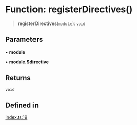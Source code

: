 # Function: registerDirectives()

> **registerDirectives**(`module`): `void`

## Parameters

• **module**

• **module.$directive**

## Returns

`void`

## Defined in

[index.ts:19](https://github.com/andreisergiu98/baeta/blob/e352a1ec749c5b23df693f5f8373ac0b75347349/packages/directives/index.ts#L19)
